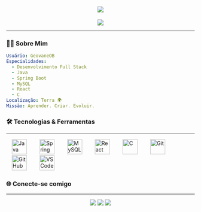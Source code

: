 <h1 align="center">
  <img src="https://readme-typing-svg.herokuapp.com?color=36BCF7&center=true&vCenter=true&width=500&lines=Geovane+Oliveira+Barbosa;" />
</h1>

<p align="center">
  <img src="https://readme-typing-svg.herokuapp.com?color=00FFB9&center=true&vCenter=true&lines=+Full+Stack+Developer;Java+%7C+Spring+Boot;React+%7C+MySQL;C+Language+%7C+GitHub;Sempre+aprendendo+e+evoluindo!" />
</p>

---

### 👨‍💻 Sobre Mim  

```yaml
Usuário: GeovaneOB
Especialidades:
  - Desenvolvimento Full Stack
  - Java
  - Spring Boot
  - MySQL
  - React
  - C
Localização: Terra 🌍
Missão: Aprender. Criar. Evoluir.
```
### 🛠️ Tecnologias & Ferramentas  

<hr>

<p>
  <img src="https://cdn.jsdelivr.net/gh/devicons/devicon/icons/java/java-original.svg" width="40" height="40" alt="Java" style="margin: 0 15px;"/>
  <img src="https://cdn.jsdelivr.net/gh/devicons/devicon/icons/spring/spring-original.svg" width="40" height="40" alt="Spring Boot" style="margin: 0 15px;"/>
  <img src="https://cdn.jsdelivr.net/gh/devicons/devicon/icons/mysql/mysql-original.svg" width="40" height="40" alt="MySQL" style="margin: 0 15px;"/>
  <img src="https://cdn.jsdelivr.net/gh/devicons/devicon/icons/react/react-original.svg" width="40" height="40" alt="React" style="margin: 0 15px;"/>
  <img src="https://cdn.jsdelivr.net/gh/devicons/devicon/icons/c/c-original.svg" width="40" height="40" alt="C" style="margin: 0 15px;"/>
  <img src="https://cdn.jsdelivr.net/gh/devicons/devicon/icons/git/git-original.svg" width="40" height="40" alt="Git" style="margin: 0 15px;"/>
  <img src="https://cdn.jsdelivr.net/gh/devicons/devicon/icons/github/github-original.svg" width="40" height="40" alt="GitHub" style="margin: 0 15px;"/>
  <img src="https://cdn.jsdelivr.net/gh/devicons/devicon/icons/vscode/vscode-original.svg" width="40" height="40" alt="VS Code" style="margin: 0 15px;"/>
</p>

### 🌐 Conecte-se comigo

<hr>

<p align="center"> <a href="https://www.linkedin.com/in/geovane-oliveira-barbosa-aa411a259" target="_blank"> <img src="https://img.shields.io/badge/LinkedIn-0A66C2?style=for-the-badge&logo=linkedin&logoColor=white"/></a> 
<a href="mailto:eugeovanebarbosa@gmail.com" target="_blank"> <img src="https://img.shields.io/badge/Gmail-EA4335?style=for-the-badge&logo=gmail&logoColor=white"/></a>
<a href="https://github.com/GeovaneOB" target="_blank"> <img src="https://img.shields.io/badge/GitHub-171515?style=for-the-badge&logo=github&logoColor=white"/></a> 
</p>

